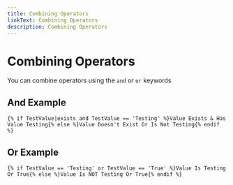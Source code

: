 ```yaml
---
title: Combining Operators
linkText: Combining Operators
description: Combining Operators
---
```


# Combining Operators

You can combine operators using the `and` or `or` keywords

## And Example

```text
{% if TestValue|exists and TestValue == 'Testing' %}Value Exists & Has Value Testing{% else %}Value Doesn't Exist Or Is Not Testing{% endif %}
```

## Or Example

```text
{% if TestValue == 'Testing' or TestValue == 'True' %}Value Is Testing Or True{% else %}Value Is NOT Testing Or True{% endif %}
```
